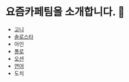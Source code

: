 # 요즘카페팀을 소개합니다. 👾


- [고니](./goni.md)
- [솔로스타](./solo5star.md)
- 아인
- [폴로](./polo.md)
- [오션](/오션.md)
- [연어](연어.md)
- 도치
